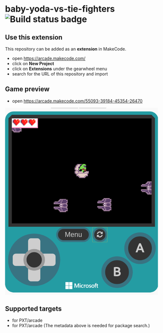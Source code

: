 # baby-yoda-vs-tie-fighters ![Build status badge](https://github.com/justinoros/baby-yoda-vs-tie-fighters/workflows/MakeCode/badge.svg)



## Use this extension

This repository can be added as an **extension** in MakeCode.

* open https://arcade.makecode.com/
* click on **New Project**
* click on **Extensions** under the gearwheel menu
* search for the URL of this repository and import

## Game preview
* open https://arcade.makecode.com/55093-39184-45354-26470

![A rendered view of the blocks](baby-yoda-vs-tie-fighters.png)

## Supported targets

* for PXT/arcade
* for PXT/arcade
(The metadata above is needed for package search.)

